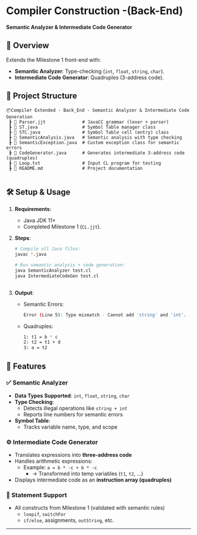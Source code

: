 # Compiler Construction -(Back-End)  
**Semantic Analyzer & Intermediate Code Generator**  

## 📌 Overview  
Extends the Milestone 1 front-end with:  
- **Semantic Analyzer**: Type-checking (`int`, `float`, `string`, `char`).  
- **Intermediate Code Generator**: Quadruples (3-address code).  

## 📁 Project Structure

```plaintext
📦Compiler Extended - Back_End - Semantic Analyzer & Intermediate Code Generation
 ┣ 📜 Parser.jjt              # JavaCC grammar (lexer + parser)
 ┣ 📜 ST.java                 # Symbol Table manager class
 ┣ 📜 STC.java                # Symbol Table cell (entry) class
 ┣ 📜 SemanticAnalysis.java   # Semantic analysis with type checking
 ┣ 📜 SemanticException.java  # Custom exception class for semantic errors
 ┣ 📜 CodeGenerator.java      # Generates intermediate 3-address code (quadruples)
 ┣ 📜 Loop.txt                # Input CL program for testing
 ┣ 📜 README.md               # Project documentation
 
```
## 🛠️ Setup & Usage  
1. **Requirements**:  
   - Java JDK 11+  
   - Completed Milestone 1 (`CL.jjt`).  

2. **Steps**:  
   ```bash
   # Compile all Java files:
   javac *.java

   # Run semantic analysis + code generation:
   java SemanticAnalyzer test.cl
   java IntermediateCodeGen test.cl
 
3. **Output**:

    - Semantic Errors:
      ```bash
      Error (Line 5): Type mismatch - Cannot add 'string' and 'int'.
      
    - Quadruples:
      ```bash
      1: t1 = b * c
      2: t2 = t1 + d
      3: a = t2

## 🚀 Features

### ✅ Semantic Analyzer
- **Data Types Supported**: `int`, `float`, `string`, `char`
- **Type Checking**:
  - Detects illegal operations like `string + int`
  - Reports line numbers for semantic errors
- **Symbol Table**:
  - Tracks variable name, type, and scope

### ⚙️ Intermediate Code Generator
- Translates expressions into **three-address code**
- Handles arithmetic expressions:
  - Example: `a = b * -c + b * -c`
    - → Transformed into temp variables (`t1`, `t2`, ...)
- Displays intermediate code as an **instruction array (quadruples)**

### 🧠 Statement Support
- All constructs from Milestone 1 (validated with semantic rules)
  - `loopif`, `switchFor`
  - `if/else`, assignments, `outString`, etc.

---
